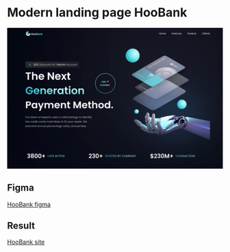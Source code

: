 # Modern landing page HooBank

<img src="https://raw.githubusercontent.com/Borys-Mch/hoobank/master/Screenshot.png" alt="Displaying Screenshot.png">

## Figma

[HooBank figma](https://www.figma.com/file/bUGIPys15E78w9bs1l4tgS/HooBank?node-id=0%3A1)

## Result

[HooBank site](https://hoobank.dbm.pp.ua/)

